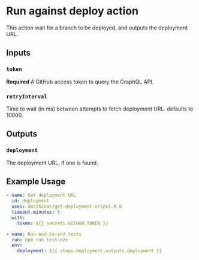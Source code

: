 # Run against deploy action

This action wait for a branch to be deployed, and outputs the deployment URL.

## Inputs

### `token`

**Required** A GitHub access token to query the GraphQL API.

### `retryInterval`

Time to wait (in ms) between attempts to fetch deployment URL. defaults to 10000.

## Outputs

### `deployment`

The deployment URL, if one is found.

## Example Usage

```yaml
- name: Get deployment URL
  id: deployment
  uses: dorshinar/get-deployment-url@v1.0.0
  timeout-minutes: 5
  with:
    token: ${{ secrets.GITHUB_TOKEN }}

- name: Run end-to-end tests
  run: npm run test:e2e
  env:
    deployment: ${{ steps.deployment.outputs.deployment }}
```
